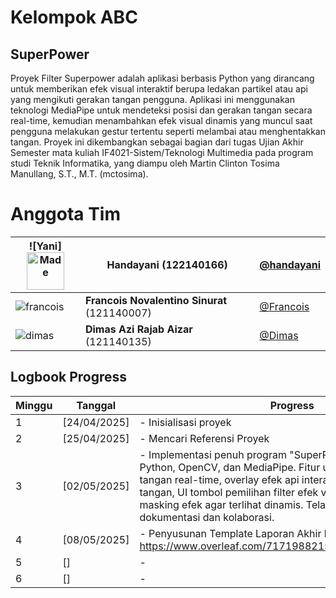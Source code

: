 # Kelompok ABC
## SuperPower 
Proyek Filter Superpower adalah aplikasi berbasis Python yang dirancang untuk memberikan efek visual interaktif berupa ledakan partikel atau api yang mengikuti gerakan tangan pengguna. Aplikasi ini menggunakan teknologi MediaPipe untuk mendeteksi posisi dan gerakan tangan secara real-time, kemudian menambahkan efek visual dinamis yang muncul saat pengguna melakukan gestur tertentu seperti melambai atau menghentakkan tangan. Proyek ini dikembangkan sebagai bagian dari tugas Ujian Akhir Semester mata kuliah IF4021-Sistem/Teknologi Multimedia pada program studi Teknik Informatika, yang diampu oleh Martin Clinton Tosima Manullang, S.T., M.T. (mctosima).

# Anggota Tim

| ![Yani]<img src="[https://link-ke-foto-made.png](https://ik.imagekit.io/fliiaytbv/Cuplikan%20layar%202025-05-08%20111417.png?updatedAt=1746678657462)" alt="Made" width="60"/>| **Handayani** (122140166) | [@handayani](https://github.com/han5474ni) |
|------------------------------------|----------------------------------|--------------------------------------|
| ![francois](https://via.placeholder.com/60/FF0000/FFFFFF?text=Photo) | **Francois Novalentino Sinurat** (121140007) | [@Francois](https://github.com/FrancoisNoval) |
| ![dimas](https://via.placeholder.com/60/CCCCCC/000000?text=Icon) | **Dimas Azi Rajab Aizar** (121140135) | [@Dimas](https://github.com/DimasAzi24) |

## Logbook Progress

| Minggu | Tanggal       | Progress |
|--------|---------------|----------|
| 1      | [24/04/2025]  | - Inisialisasi proyek |
| 2      | [25/04/2025]  | - Mencari Referensi Proyek |
| 3      | [02/05/2025]  | - Implementasi penuh program "SuperPower" menggunakan Python, OpenCV, dan MediaPipe. Fitur utama meliputi: deteksi tangan real-time, overlay efek api interaktif pada jari dan telapak tangan, UI tombol pemilihan filter efek video, serta rotasi dan masking efek agar terlihat dinamis. Telah dipush ke GitHub untuk dokumentasi dan kolaborasi. |
| 4      | [08/05/2025]  | - Penyusunan Template Laporan Akhir link: https://www.overleaf.com/7171988215mcwqvnjyscxm#abf677 |
| 5      | []  | - |
| 6      | []  | - |

